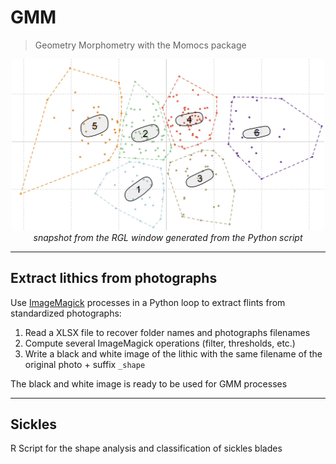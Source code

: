 # GMM
> Geometry Morphometry with the Momocs package

<p align="center">
  <img alt="img-name" src="../www/5_kmeans.jpg" width="500">
  <br>
    <em>snapshot from the RGL window generated from the Python script</em>
</p>

---

## Extract lithics from photographs

Use [ImageMagick](https://imagemagick.org/) processes in a Python loop to extract flints from standardized photographs:

1. Read a XLSX file to recover folder names and photographs filenames
2. Compute several ImageMagick operations (filter, thresholds, etc.)
3. Write a black and white image of the lithic with the same filename of the original photo + suffix `_shape`

The black and white image is ready to be used for GMM processes

---


## Sickles

R Script for the shape analysis and classification of sickles blades

